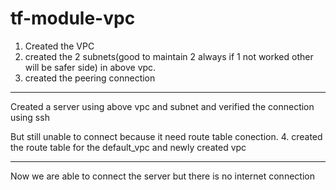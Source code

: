 # tf-module-vpc
1. Created the VPC
2. created the 2 subnets(good to maintain 2 always if 1 not worked other will be safer side) in above vpc.
3. created the peering connection
******
Created a server using above vpc and subnet and verified the connection using ssh

But still unable to connect because it need route table conection.
4. created the route table for the default_vpc and newly created vpc
****
Now we are able to connect the server but there is no internet connection